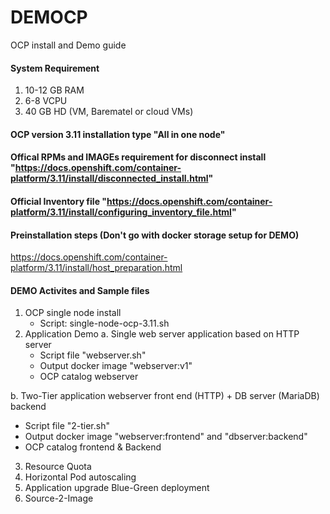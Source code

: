 # DEMOCP
OCP install and Demo guide 
#### System Requirement
1. 10-12 GB RAM
2. 6-8 VCPU
3. 40 GB HD
(VM, Barematel or cloud VMs)
#### OCP version 3.11 installation type "All in one node" 
#### Offical RPMs and IMAGEs requirement for disconnect install "https://docs.openshift.com/container-platform/3.11/install/disconnected_install.html"
#### Official Inventory file "https://docs.openshift.com/container-platform/3.11/install/configuring_inventory_file.html"

#### Preinstallation steps (Don't go with docker storage setup for DEMO)
https://docs.openshift.com/container-platform/3.11/install/host_preparation.html

#### DEMO Activites and Sample files
1. OCP single node install 
   - Script: single-node-ocp-3.11.sh
2. Application Demo 
a. Single web server application based on HTTP server
   - Script file "webserver.sh" 
   - Output docker image "webserver:v1" 
   - OCP catalog webserver 
   
b. Two-Tier application webserver front end (HTTP) + DB server (MariaDB) backend
   - Script file "2-tier.sh" 
   - Output docker image "webserver:frontend" and "dbserver:backend"
   - OCP catalog frontend & Backend 
                                
3. Resource Quota 
4. Horizontal Pod autoscaling 
5. Application upgrade Blue-Green deployment 
6. Source-2-Image
